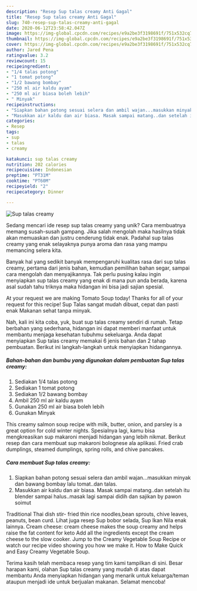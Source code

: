 ```yaml
---
description: "Resep Sup talas creamy Anti Gagal"
title: "Resep Sup talas creamy Anti Gagal"
slug: 740-resep-sup-talas-creamy-anti-gagal
date: 2020-06-12T23:58:42.047Z
image: https://img-global.cpcdn.com/recipes/e9a2be3f3198691f/751x532cq70/sup-talas-creamy-foto-resep-utama.jpg
thumbnail: https://img-global.cpcdn.com/recipes/e9a2be3f3198691f/751x532cq70/sup-talas-creamy-foto-resep-utama.jpg
cover: https://img-global.cpcdn.com/recipes/e9a2be3f3198691f/751x532cq70/sup-talas-creamy-foto-resep-utama.jpg
author: Jared Pena
ratingvalue: 3.2
reviewcount: 15
recipeingredient:
- "1/4 talas potong"
- "1 tomat potong"
- "1/2 bawang bombay"
- "250 ml air kaldu ayam"
- "250 ml air biasa boleh lebih"
- " Minyak"
recipeinstructions:
- "Siapkan bahan potong sesuai selera dan ambil wajan...masukkan minyak dan bawang bombay lalu tomat..dan talas."
- "Masukkan air kaldu dan air biasa. Masak sampai matang..dan setelah itu blender sampai halus..masak lagi sampai didih dan sajikan by pawon soimut"
categories:
- Resep
tags:
- sup
- talas
- creamy

katakunci: sup talas creamy 
nutrition: 202 calories
recipecuisine: Indonesian
preptime: "PT31M"
cooktime: "PT60M"
recipeyield: "2"
recipecategory: Dinner

---
```



![Sup talas creamy](https://img-global.cpcdn.com/recipes/e9a2be3f3198691f/751x532cq70/sup-talas-creamy-foto-resep-utama.jpg)

Sedang mencari ide resep sup talas creamy yang unik? Cara membuatnya memang susah-susah gampang. Jika salah mengolah maka hasilnya tidak akan memuaskan dan justru cenderung tidak enak. Padahal sup talas creamy yang enak selayaknya punya aroma dan rasa yang mampu memancing selera kita.

Banyak hal yang sedikit banyak mempengaruhi kualitas rasa dari sup talas creamy, pertama dari jenis bahan, kemudian pemilihan bahan segar, sampai cara mengolah dan menyajikannya. Tak perlu pusing kalau ingin menyiapkan sup talas creamy yang enak di mana pun anda berada, karena asal sudah tahu triknya maka hidangan ini bisa jadi sajian spesial.

At your request we are making Tomato Soup today! Thanks for all of your request for this recipe! Sup Talas sangat mudah dibuat, cepat dan pasti enak Makanan sehat tanpa minyak.


Nah, kali ini kita coba, yuk, buat sup talas creamy sendiri di rumah. Tetap berbahan yang sederhana, hidangan ini dapat memberi manfaat untuk membantu menjaga kesehatan tubuhmu sekeluarga. Anda dapat menyiapkan Sup talas creamy memakai 6 jenis bahan dan 2 tahap pembuatan. Berikut ini langkah-langkah untuk menyiapkan hidangannya.

<!--inarticleads1-->

##### Bahan-bahan dan bumbu yang digunakan dalam pembuatan Sup talas creamy:

1. Sediakan 1/4 talas potong
1. Sediakan 1 tomat potong
1. Sediakan 1/2 bawang bombay
1. Ambil 250 ml air kaldu ayam
1. Gunakan 250 ml air biasa boleh lebih
1. Gunakan  Minyak


This creamy salmon soup recipe with milk, butter, onion, and parsley is a great option for cold winter nights. Spesialnya lagi, kamu bisa mengkreasikan sup makaroni menjadi hidangan yang lebih nikmat. Berikut resep dan cara membuat sup makaroni bolognese ala aplikasi. Fried crab dumplings, steamed dumplings, spring rolls, and chive pancakes. 

<!--inarticleads2-->

##### Cara membuat Sup talas creamy:

1. Siapkan bahan potong sesuai selera dan ambil wajan...masukkan minyak dan bawang bombay lalu tomat..dan talas.
1. Masukkan air kaldu dan air biasa. Masak sampai matang..dan setelah itu blender sampai halus..masak lagi sampai didih dan sajikan by pawon soimut


Traditional Thai dish stir- fried thin rice noodles,bean sprouts, chive leaves, peanuts, bean curd. Lihat juga resep Sup bobor selada, Sup Ikan Nila enak lainnya. Cream cheese: cream cheese makes the soup creamy and helps raise the fat content for keto Add all the ingredients except the cream cheese to the slow cooker. Jump to the Creamy Vegetable Soup Recipe or watch our recipe video showing you how we make it. How to Make Quick and Easy Creamy Vegetable Soup. 

Terima kasih telah membaca resep yang tim kami tampilkan di sini. Besar harapan kami, olahan Sup talas creamy yang mudah di atas dapat membantu Anda menyiapkan hidangan yang menarik untuk keluarga/teman ataupun menjadi ide untuk berjualan makanan. Selamat mencoba!
